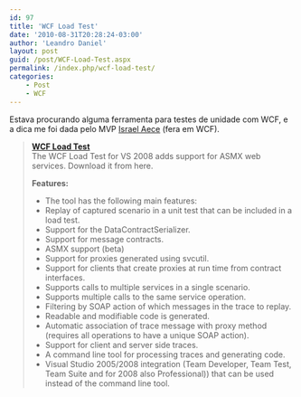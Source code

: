 ```yaml
---
id: 97
title: 'WCF Load Test'
date: '2010-08-31T20:28:24-03:00'
author: 'Leandro Daniel'
layout: post
guid: /post/WCF-Load-Test.aspx
permalink: /index.php/wcf-load-test/
categories:
    - Post
    - WCF
---
```


Estava procurando alguma ferramenta para testes de unidade com WCF, e a dica me foi dada pelo MVP [Israel Aece](http://www.israelaece.com/) (fera em WCF).

> **[WCF Load Test](http://wcfloadtest.codeplex.com/)**    
> The WCF Load Test for VS 2008 adds support for ASMX web services. Download it from here.
> 
> **Features:**
> 
> - The tool has the following main features:
> - Replay of captured scenario in a unit test that can be included in a load test.
> - Support for the DataContractSerializer.
> - Support for message contracts.
> - ASMX support (beta)
> - Support for proxies generated using svcutil.
> - Support for clients that create proxies at run time from contract interfaces.
> - Supports calls to multiple services in a single scenario.
> - Supports multiple calls to the same service operation.
> - Filtering by SOAP action of which messages in the trace to replay.
> - Readable and modifiable code is generated.
> - Automatic association of trace message with proxy method (requires all operations to have a unique SOAP action).
> - Support for client and server side traces.
> - A command line tool for processing traces and generating code.
> - Visual Studio 2005/2008 integration (Team Developer, Team Test, Team Suite and for 2008 also Professional)) that can be used instead of the command line tool.